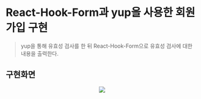 # React-Hook-Form과 yup을 사용한 회원가입 구현

> yup을 통해 유효성 검사를 한 뒤 React-Hook-Form으로 유효성 검사에 대한 내용을 출력한다.

## 구현화면

<p align="center">
  <img src="https://user-images.githubusercontent.com/56163157/202917465-986da3c7-71aa-4b41-a30e-5bdab34d11ec.gif">
</p>
